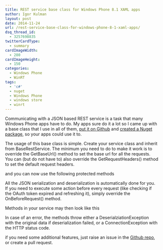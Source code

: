 ```yaml
---
title: REST service base class for Windows Phone 8.1 XAML apps
author: Igor Kulman
layout: post
date: 2014-11-24
url: /rest-service-base-class-for-windows-phone-8-1-xaml-apps/
dsq_thread_id:
  - 3257698835
twitterCardType:
  - summary
cardImageWidth:
  - 280
cardImageHeight:
  - 150
categories:
  - Windows Phone
  - WinRT
tags:
  - 'c#'
  - nuget
  - Windows Phone
  - windows store
  - winrt
---
```

Communicating with a JSON based REST service is a task that many Windows Phone apps have to do. My apps sure do it a lot so I came up with a base class that I use in all of them, [put it on Github][1] and [created a Nuget package][2], so your apps could use it to. 

The usage of this base class is simple. Create your service class and inherit from BaseRestService. The minimum you need to do to make it work is to override the GetBaseUrl() method to set the base url for all the requests. You can (but do not have to) also override the GetRequestHeaders() method to set the default request headers.

and you can now use the following protected methods

All the JSON serialization and deserialization is automatically done for you. If you need to execute some action before every request (like checking if the OAuth token expired and refreshing it), simply override the OnBeforeRequest() method.

Methods in your service may then look like this

In case of an error, the methods throw either a DeserialziationException with the original data if deserialization failed, or a ConnectionException with the HTTP status code.

if you need some additional features, just raise an issue in the [Github repo][1], or create a pull request.

 [1]: https://github.com/igorkulman/Kulman.WPA81.BaseRestService
 [2]: https://www.nuget.org/packages/Kulman.WPA81.BaseRestService/